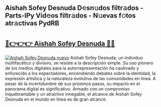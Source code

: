 ## Aishah Sofey Desnuda D𝚎sn𝚞dos filtr𝚊dos - Parts-lPy Vid𝚎os filtr𝚊dos - N𝚞evas f𝚘tos atr𝚊ctivas PydRB

# <h2><a href="http://mbdktn.tromn.icu/?c=Aishah+Sofey+Desnuda">🔗👉👉👉 Aishah Sofey Desnuda 🔗🔗</a></h2>

[![Aishah Sofey Desnuda nuevo](https://i.imgur.com/pEAQMta.gif)](http://mbdktn.tromn.icu/?c=Aishah+Sofey+Desnuda)
Aishah Sofey Desnuda, un individuo multifacético y divisivo, se resiste a la descripción simple. Su uso pionero de los medios digitales para la autorrepresentación ha cautivado y enfurecido a los espectadores, encendiendo debates sobre la identidad, la expresión artística y la naturaleza evolutiva de las comunidades en línea. A pesar de la incertidumbre de sus próximos pasos, su impacto en el panorama digital es significativo. Armado con un compromiso inquebrantable y un atractivo innegable, el alcance de Aishah Sofey Desnuda en el mundo en línea es de gran alcance.
